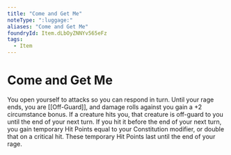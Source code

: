 ```yaml
---
title: "Come and Get Me"
noteType: ":luggage:"
aliases: "Come and Get Me"
foundryId: Item.dLbOyZNNYv565eFz
tags:
  - Item
---
```


# Come and Get Me

You open yourself to attacks so you can respond in turn. Until your rage ends, you are [[Off-Guard]], and damage rolls against you gain a +2 circumstance bonus. If a creature hits you, that creature is off-guard to you until the end of your next turn. If you hit it before the end of your next turn, you gain temporary Hit Points equal to your Constitution modifier, or double that on a critical hit. These temporary Hit Points last until the end of your rage.
